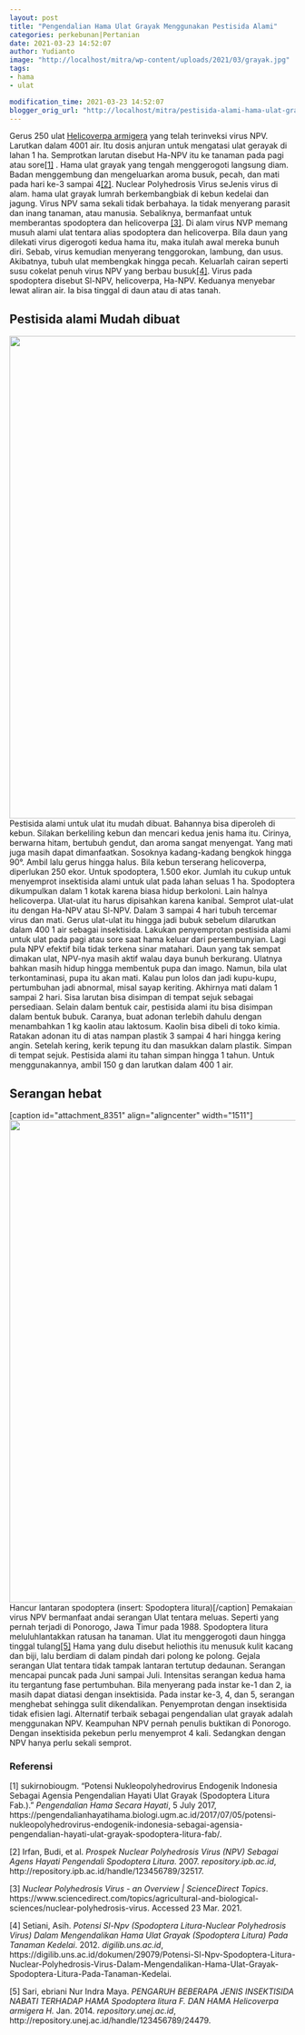 ```yaml
---
layout: post
title: "Pengendalian Hama Ulat Grayak Menggunakan Pestisida Alami"
categories: perkebunan|Pertanian
date: 2021-03-23 14:52:07
author: Yudianto
image: "http://localhost/mitra/wp-content/uploads/2021/03/grayak.jpg"
tags:
- hama
- ulat

modification_time: 2021-03-23 14:52:07
blogger_orig_url: "http://localhost/mitra/pestisida-alami-hama-ulat-grayak.html"
---
```


Gerus 250 ulat <a href="https://www.cabi.org/isc/datasheet/26757">Helicoverpa armigera</a> yang telah terinveksi virus NPV. Larutkan dalam 4001 air. Itu dosis anjuran untuk mengatasi ulat gerayak di lahan 1 ha. Semprotkan larutan disebut Ha-NPV itu ke tanaman pada pagi atau sore<a href="#footnote-1">[1]</a> .
Hama ulat grayak yang tengah menggerogoti langsung diam. Badan menggembung dan mengeluarkan aroma busuk, pecah, dan mati pada hari ke-3 sampai 4<a href="#footnote-2">[2]</a>.
Nuclear Polyhedrosis Virus seJenis virus di alam. hama ulat grayak lumrah berkembangbiak di kebun kedelai dan jagung. Virus NPV sama sekali tidak berbahaya. Ia tidak menyerang parasit dan inang tanaman, atau manusia. Sebaliknya, bermanfaat untuk memberantas spodoptera dan helicoverpa <a href="#footnote-3">[3]</a>.
Di alam virus NVP memang musuh alami ulat tentara alias spodoptera dan helicoverpa. Bila daun yang dilekati virus digerogoti kedua hama itu, maka itulah awal mereka bunuh diri.
Sebab, virus kemudian menyerang tenggorokan, lambung, dan usus. Akibatnya, tubuh ulat membengkak hingga pecah. Keluarlah cairan seperti susu cokelat penuh virus NPV yang berbau busuk<a href="#footnote-4">[4]</a>.
Virus pada spodoptera disebut Sl-NPV, helicoverpa, Ha-NPV. Keduanya menyebar lewat aliran air. Ia bisa tinggal di daun atau di atas tanah.
<h2 id="dibuat">Pestisida alami Mudah dibuat</h2>
<a href="http://127.0.0.1/mitra/wp-content/uploads/2021/03/grayak1.jpg"><img class="aligncenter size-full wp-image-8350" src="http://127.0.0.1/mitra/wp-content/uploads/2021/03/grayak1.jpg" alt="" width="1511" height="850" /></a> Pestisida alami untuk ulat itu mudah dibuat. Bahannya bisa diperoleh di kebun. Silakan berkeliling kebun dan mencari kedua jenis hama itu. Cirinya, berwarna hitam, bertubuh gendut, dan aroma sangat menyengat. Yang mati juga masih dapat dimanfaatkan. Sosoknya kadang-kadang bengkok hingga 90°. Ambil lalu gerus hingga halus.
Bila kebun terserang helicoverpa, diperlukan 250 ekor. Untuk spodoptera, 1.500 ekor. Jumlah itu cukup untuk menyemprot insektisida alami untuk ulat pada lahan seluas 1 ha. Spodoptera dikumpulkan dalam 1 kotak karena biasa hidup berkoloni. Lain halnya helicoverpa.
Ulat-ulat itu harus dipisahkan karena kanibal. Semprot ulat-ulat itu dengan Ha-NPV atau Sl-NPV. Dalam 3 sampai 4 hari tubuh tercemar virus dan mati. Gerus ulat-ulat itu hingga jadi bubuk sebelum dilarutkan dalam 400 1 air sebagai insektisida.
Lakukan penyemprotan pestisida alami untuk ulat pada pagi atau sore saat hama keluar dari persembunyian. Lagi pula NPV efektif bila tidak terkena sinar matahari. Daun yang tak sempat dimakan ulat, NPV-nya masih aktif walau daya bunuh berkurang. Ulatnya bahkan masih hidup hingga membentuk pupa dan imago.
Namun, bila ulat terkontaminasi, pupa itu akan mati. Kalau pun lolos dan jadi kupu-kupu, pertumbuhan jadi abnormal, misal sayap keriting. Akhirnya mati dalam 1 sampai 2 hari.
Sisa larutan bisa disimpan di tempat sejuk sebagai persediaan. Selain dalam bentuk cair, pestisida alami itu bisa disimpan dalam bentuk bubuk. Caranya, buat adonan terlebih dahulu dengan menambahkan 1 kg kaolin atau laktosum. Kaolin bisa dibeli di toko kimia.
Ratakan adonan itu di atas nampan plastik 3 sampai 4 hari hingga kering angin. Setelah kering, kerik tepung itu dan masukkan dalam plastik. Simpan di tempat sejuk. Pestisida alami itu tahan simpan hingga 1 tahun. Untuk menggunakannya, ambil 150 g dan larutkan dalam 400 1 air.
<h2 id="hebat">Serangan hebat</h2>
[caption id="attachment_8351" align="aligncenter" width="1511"]<a href="http://127.0.0.1/mitra/wp-content/uploads/2021/03/grayak2.jpg"><img class="wp-image-8351 size-full" src="http://127.0.0.1/mitra/wp-content/uploads/2021/03/grayak2.jpg" alt="" width="1511" height="850" /></a> Hancur lantaran spodoptera (insert: Spodoptera litura)[/caption]
Pemakaian virus NPV bermanfaat andai serangan Ulat tentara meluas. Seperti yang pernah terjadi di Ponorogo, Jawa Timur pada 1988. Spodoptera litura meluluhlantakkan ratusan ha tanaman. Ulat itu menggerogoti daun hingga tinggal tulang<a href="#footnote-5">[5]</a>
Hama yang dulu disebut heliothis itu menusuk kulit kacang dan biji, lalu berdiam di dalam pindah dari polong ke polong. Gejala serangan Ulat tentara tidak tampak lantaran tertutup dedaunan. Serangan mencapai puncak pada Juni sampai Juli.
Intensitas serangan kedua hama itu tergantung fase pertumbuhan. Bila menyerang pada instar ke-1 dan 2, ia masih dapat diatasi dengan insektisida. Pada instar ke-3, 4, dan 5, serangan menghebat sehingga sulit dikendalikan. Penyemprotan dengan insektisida tidak efisien lagi.
Alternatif terbaik sebagai pengendalian ulat grayak adalah menggunakan NPV. Keampuhan NPV pernah penulis buktikan di Ponorogo. Dengan insektisida pekebun perlu menyemprot 4 kali. Sedangkan dengan NPV hanya perlu sekali semprot.
<h3 id="Referensi">Referensi</h3>
<p id="footnote-1">[1] sukirnobiougm. “Potensi Nukleopolyhedrovirus Endogenik Indonesia Sebagai Agensia Pengendalian Hayati Ulat Grayak (Spodoptera Litura Fab.).” <i>Pengendalian Hama Secara Hayati</i>, 5 July 2017, https://pengendalianhayatihama.biologi.ugm.ac.id/2017/07/05/potensi-nukleopolyhedrovirus-endogenik-indonesia-sebagai-agensia-pengendalian-hayati-ulat-grayak-spodoptera-litura-fab/.</p>
<p id="footnote-2">[2] Irfan, Budi, et al. <i>Prospek Nuclear Polyhedrosis Virus (NPV) Sebagai Agens Hayati Pengendali Spodoptera Litura</i>. 2007. <i>repository.ipb.ac.id</i>, http://repository.ipb.ac.id/handle/123456789/32517.</p>
<p id="footnote-3">[3] <i>Nuclear Polyhedrosis Virus - an Overview | ScienceDirect Topics</i>. https://www.sciencedirect.com/topics/agricultural-and-biological-sciences/nuclear-polyhedrosis-virus. Accessed 23 Mar. 2021.</p>
[4] Setiani, Asih. <i>Potensi Sl-Npv (Spodoptera Litura-Nuclear Polyhedrosis Virus) Dalam Mengendalikan Hama Ulat Grayak (Spodoptera Litura) Pada Tanaman Kedelai</i>. 2012. <i>digilib.uns.ac.id</i>, https://digilib.uns.ac.id/dokumen/29079/Potensi-Sl-Npv-Spodoptera-Litura-Nuclear-Polyhedrosis-Virus-Dalam-Mengendalikan-Hama-Ulat-Grayak-Spodoptera-Litura-Pada-Tanaman-Kedelai.
<p id="footnote-5">[5] Sari, ebriani Nur Indra Maya. <i>PENGARUH BEBERAPA JENIS INSEKTISIDA NABATI TERHADAP HAMA Spodoptera litura F. DAN HAMA Helicoverpa armigera H.</i> Jan. 2014. <i>repository.unej.ac.id</i>, http://repository.unej.ac.id/handle/123456789/24479.</p>
